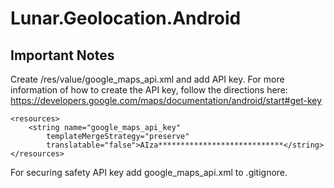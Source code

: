 # Lunar.Geolocation.Android

## Important Notes
Create /res/value/google_maps_api.xml and add API key. For more information of how to create the API key, follow the directions here: https://developers.google.com/maps/documentation/android/start#get-key

```
<resources>
    <string name="google_maps_api_key"
        templateMergeStrategy="preserve"
        translatable="false">AIza****************************</string>
</resources>
```

For securing safety API key add google_maps_api.xml to .gitignore.
